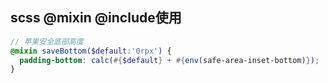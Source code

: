 ## scss @mixin @include使用

```scss
// 苹果安全底部高度
@mixin saveBottom($default:'0rpx') {
  padding-bottom: calc(#{$default} + #{env(safe-area-inset-bottom)});
}
```

